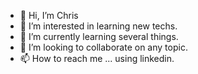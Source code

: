 - 👋 Hi, I’m Chris
- 👀 I’m interested in learning new techs.
- 🌱 I’m currently learning several things.
- 💞️ I’m looking to collaborate on any topic.
- 📫 How to reach me ... using linkedin.

<!---
chlarrauri/chlarrauri is a ✨ special ✨ repository because its `README.md` (this file) appears on your GitHub profile.
You can click the Preview link to take a look at your changes.
--->
